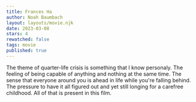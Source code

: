 ```yaml
---
title: Frances Ha
author: Noah Baumbach
layout: layouts/movie.njk
date: 2023-03-08
stars: 4
rewatched: false
tags: movie
published: true
---
```

The theme of quarter-life crisis is something that I know personaly. The feeling of being capable of anything and nothing at the same time. The sense that everyone around you is ahead in life while you're falling behind. The pressure to have it all figured out and yet still longing for a carefree childhood. All of that is present in this film.